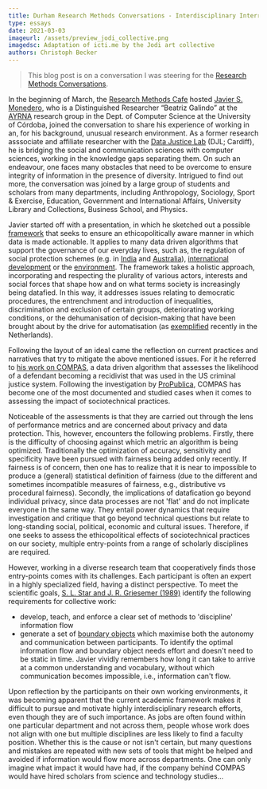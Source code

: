 ```yaml
---
title: Durham Research Methods Conversations - Interdisciplinary Interrogation of Sociotechnical Systems
type: essays
date: 2021-03-03
imageurl: /assets/preview_jodi_collective.png
imagedsc: Adaptation of icti.me by the Jodi art collective
authors: Christoph Becker
---
```


> This blog post is on a conversation I was steering for the [Research Methods Conversations](https://duracuk-lb01-production.terminalfour.net/research/institutes-and-centres/research-methods/).


In the beginning of March, the [Research Methods Cafe](https://duracuk-lb01-production.terminalfour.net/research/institutes-and-centres/research-methods/research/research-methods-cafe/) hosted [Javier S. Monedero](https://javism.github.io/), who is a Distinguished Researcher “Beatriz Galindo” at the [AYRNA](https://www.uco.es/ayrna/) research group in the Dept. of Computer Science at the University of Córdoba, joined the conversation to share his experience of working in an, for his background, unusual research environment. As a former research asssociate and  affiliate researcher with the [Data Justice Lab](https://datajusticelab.org/) (DJL; Cardiff), he is bridging the social and communication sciences with computer sciences, working in the knowledge gaps separating them. On such an endeavour, one faces many obstacles that need to be overcome to ensure integrity of information in the presence of diversity. Intrigued to find out more, the conversation was joined by a large group of students and scholars from many departments, including Anthropology, Sociology, Sport & Exercise, Education, Government and International Affairs, University Library and Collections, Business School, and Physics.

Javier started off with a presentation, in which he sketched out a possible [framework](https://www.tandfonline.com/doi/full/10.1080/1369118X.2019.1606268) that seeks to ensure an ethicopolitically aware manner in which data is made actionable. It applies to many data driven algorithms that support the governance of our everyday lives, such as, the regulation of social protection schemes (e.g. in [India](https://www.tandfonline.com/doi/full/10.1080/1369118X.2019.1575448) and [Australia](https://www.tandfonline.com/doi/abs/10.1080/1369118X.2019.1606266)), [international development](https://www.tandfonline.com/doi/full/10.1080/1369118X.2019.1599039) or the [environment](https://www.tandfonline.com/doi/abs/10.1080/1369118X.2019.1596293). The framework takes a holistic approach, incorporating and respecting the plurality of various actors, interests and social forces that shape how and on what terms society is increasingly being datafied. In this way, it addresses issues relating to democratic procedures, the entrenchment and introduction of inequalities, discrimination and exclusion of certain groups, deteriorating working conditions, or the dehumanisation of decision-making that have been brought about by the drive for automatisation (as [exemplified](https://www.universiteitleiden.nl/en/news/2021/01/meuwese-on-new-developments-in-dutch-cabinets-response-to-child-benefits-scandal) recently in the Netherlands).

Following the layout of an ideal came the reflection on current practices and narratives that try to mitigate the above mentioned issues. For it he referred to [his work on COMPAS](http://orca.cf.ac.uk/118783/), a data driven algorithm that assesses the likelihood of a defendant becoming a recidivist that was used in the US criminal justice system. Following the investigation by [ProPublica](https://www.propublica.org/article/machine-bias-risk-assessments-in-criminal-sentencing), COMPAS has become one of the most documented and studied cases when it comes to assessing the impact of sociotechnical practices.

Noticeable of the assessments is that they are carried out through the lens of performance metrics and are concerned about privacy and data protection. This, however, encounters the following problems. Firstly, there is the difficulty of choosing against which metric an algorithm is being optimized. Traditionally the optimization of accuracy, sensitivity and specificity have been pursued with fairness being added only recently. If fairness is of concern, then one has to realize that it is near to impossible to produce a (general) statistical definition of fairness (due to the different and sometimes incompatible measures of fairness, e.g., distributive vs procedural fairness). Secondly, the implications of datafication go beyond individual privacy, since data processes are not 'flat' and do not implicate everyone in the same way. They entail power dynamics that require investigation and critique that go beyond technical questions but relate to long-standing social, political, economic and cultural issues. Therefore, if one seeks to assess the ethicopolitical effects of sociotechnical practices on our society, multiple entry-points from a range of scholarly disciplines are required.

However, working in a diverse research team that cooperatively finds those entry-points comes with its challenges. Each participant is often an expert in a highly specialized field, having a distinct perspective. To meet the scientific goals, [S. L. Star and J. R. Griesemer (1989)](https://journals.sagepub.com/doi/10.1177/030631289019003001) identify the following requirements for collective work:
- develop, teach, and enforce a clear set of methods to 'discipline' information flow
- generate a set of [boundary objects](https://en.wikipedia.org/wiki/Boundary_object) which maximise both the autonomy and communication between participants.
To identify the optimal information flow and boundary object needs effort and doesn't need to be static in time. Javier vividly remembers how long it can take to arrive at a common understanding and vocabulary, without which communication becomes impossible, i.e., information can't flow.

Upon reflection by the participants on their own working environments, it was becoming apparent that the current academic framework makes it difficult to pursue and motivate highly interdisciplinary research efforts, even though they are of such importance. As jobs are often found within one particular department and not across them, people whose work does not align with one but multiple disciplines are less likely to find a faculty position. Whether this is the cause or not isn't certain, but many questions and mistakes are repeated with new sets of tools that might be helped and avoided if information would flow more across departments. One can only imagine what impact it would have had, if the company behind COMPAS would have hired scholars from science and technology studies...
